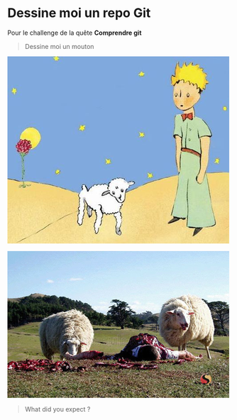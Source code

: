 # Dessine moi un repo Git
Pour le challenge de la quête **Comprendre git**

> Dessine moi un mouton

![image du Petit Prince](petit_prince.jpg)

![image des moutons vengeurs](gore_sheep.jpg)

> What did you expect ?
